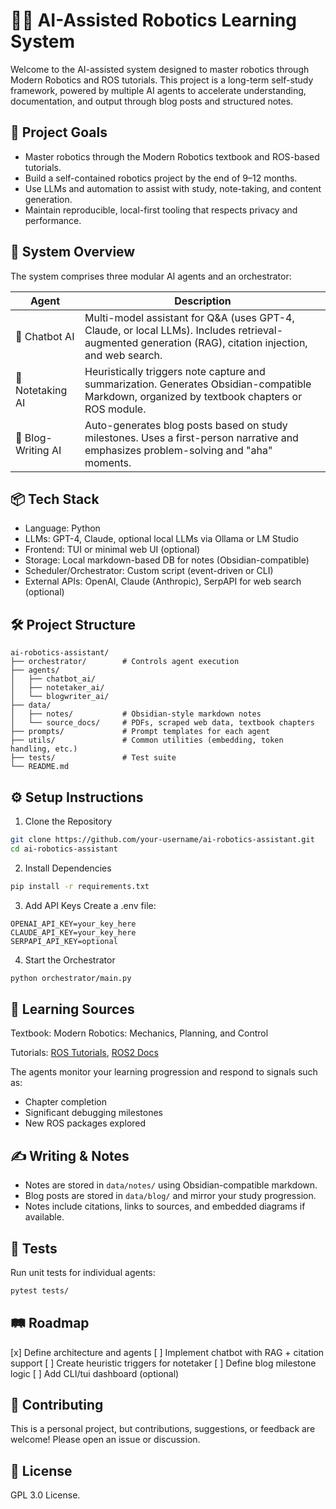 # 🧠🤖 AI-Assisted Robotics Learning System
Welcome to the AI-assisted system designed to master robotics through Modern Robotics and ROS tutorials. This project is a long-term self-study framework, powered by multiple AI agents to accelerate understanding, documentation, and output through blog posts and structured notes.

## 🚀 Project Goals
- Master robotics through the Modern Robotics textbook and ROS-based tutorials.
- Build a self-contained robotics project by the end of 9–12 months.
- Use LLMs and automation to assist with study, note-taking, and content generation.
- Maintain reproducible, local-first tooling that respects privacy and performance.

## 🧩 System Overview
The system comprises three modular AI agents and an orchestrator:

| Agent              | Description                                                                                                                                            |
| ------------------ | ------------------------------------------------------------------------------------------------------------------------------------------------------ |
| 🤖 Chatbot AI      | Multi-model assistant for Q\&A (uses GPT-4, Claude, or local LLMs). Includes retrieval-augmented generation (RAG), citation injection, and web search. |
| 📝 Notetaking AI   | Heuristically triggers note capture and summarization. Generates Obsidian-compatible Markdown, organized by textbook chapters or ROS module.           |
| 📢 Blog-Writing AI | Auto-generates blog posts based on study milestones. Uses a first-person narrative and emphasizes problem-solving and "aha" moments.                   |

## 📦 Tech Stack
- Language: Python
- LLMs: GPT-4, Claude, optional local LLMs via Ollama or LM Studio
- Frontend: TUI or minimal web UI (optional)
- Storage: Local markdown-based DB for notes (Obsidian-compatible)
- Scheduler/Orchestrator: Custom script (event-driven or CLI)
- External APIs: OpenAI, Claude (Anthropic), SerpAPI for web search (optional)

## 🛠️ Project Structure
```
ai-robotics-assistant/
├── orchestrator/        # Controls agent execution
├── agents/
│   ├── chatbot_ai/
│   ├── notetaker_ai/
│   └── blogwriter_ai/
├── data/
│   ├── notes/           # Obsidian-style markdown notes
│   └── source_docs/     # PDFs, scraped web data, textbook chapters
├── prompts/             # Prompt templates for each agent
├── utils/               # Common utilities (embedding, token handling, etc.)
├── tests/               # Test suite
└── README.md
```

## ⚙️ Setup Instructions
1. Clone the Repository
``` bash
git clone https://github.com/your-username/ai-robotics-assistant.git
cd ai-robotics-assistant
```
2. Install Dependencies
``` bash
pip install -r requirements.txt
```
3. Add API Keys
Create a .env file:
``` env
OPENAI_API_KEY=your_key_here
CLAUDE_API_KEY=your_key_here
SERPAPI_API_KEY=optional
```
4. Start the Orchestrator
``` bash
python orchestrator/main.py
```
## 🧠 Learning Sources
Textbook: Modern Robotics: Mechanics, Planning, and Control

Tutorials: [ROS Tutorials](http://wiki.ros.org/ROS/Tutorials), [ROS2 Docs](https://docs.ros.org/en/foxy/index.html)

The agents monitor your learning progression and respond to signals such as:
- Chapter completion
- Significant debugging milestones
- New ROS packages explored

## ✍️ Writing & Notes
- Notes are stored in `data/notes/` using Obsidian-compatible markdown.
- Blog posts are stored in `data/blog/` and mirror your study progression.
- Notes include citations, links to sources, and embedded diagrams if available.

## 🧪 Tests
Run unit tests for individual agents:

``` bash
pytest tests/
```

## 🛤️ Roadmap
 [x] Define architecture and agents
 [ ] Implement chatbot with RAG + citation support
 [ ] Create heuristic triggers for notetaker 
 [ ] Define blog milestone logic
 [ ] Add CLI/tui dashboard (optional)

## 🙌 Contributing
This is a personal project, but contributions, suggestions, or feedback are welcome! Please open an issue or discussion.

## 📄 License
GPL 3.0 License.
